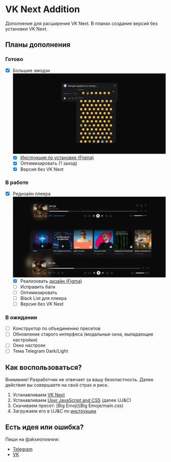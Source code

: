 # VK Next Addition

Дополнение для расширения VK Next. В планах создание версий без установки VK Next.

## Планы дополнения

### Готово
- [x] Большие эмодзи
  ![Cover big emoji](Big%20Emoji/cover_big_emoji.jpg)
  - [x] [Инструкция по установке (Figma)]([/ZYc6N8TKc3xS5Z7on0ehsI/VK-Next-(%D0%B8%D0%B4%D0%B5%D0%B8)?type=design&node-id=102-710&mode=design](https://www.figma.com/proto/ZYc6N8TKc3xS5Z7on0ehsI/VK-Next-(%D0%B8%D0%B4%D0%B5%D0%B8)?page-id=102%3A710&type=design&node-id=102-713&viewport=79%2C221%2C0.1&scaling=min-zoom&mode=design))
  - [x] Оптимизировать (1 заход)
  - [x] Версия без VK Next

### В работе
- [x] Редизайн плеера 
![Cover big emoji](Redesign%20Player/cover_redesign_player.jpg)
  - [x] Реализовать [дизайн (Figma)](https://www.figma.com/file/ZYc6N8TKc3xS5Z7on0ehsI/VK-Next-(%D0%B8%D0%B4%D0%B5%D0%B8)?type=design&node-id=0-1&mode=design)
  - [ ] Исправить баги 
  - [ ] Оптимизировать
  - [ ] Black List для плеера
  - [ ] Версия без VK Next

### В ожидании
- [ ] Конструктор по объединению пресетов 
- [ ] Обновление старого интерфеса (модальные окна, выпадающие настройки)
- [ ] Окно настроек
- [ ] Тема Telegram Dark/Light   

## Как воспользоваться?
Внимание! Разработчик не отвечает за вашу безопастность. Далее действия вы совершаете на свой страх и риск. 

1. Устанавливаем [VK Next](https://vknext.net/)
2. Устанавливаем [User JavaScript and CSS](https://chrome.google.com/webstore/detail/user-javascript-and-css/nbhcbdghjpllgmfilhnhkllmkecfmpld) (далее UJ&C)
3. Скачиваем пресет: [Big Emoji](Big Emoje/main.css)
4. Загружаем его в UJ&C по [инструкции](https://www.figma.com/proto/ZYc6N8TKc3xS5Z7on0ehsI/VK-Next-(%D0%B8%D0%B4%D0%B5%D0%B8)?page-id=0%3A1&type=design&node-id=1-346&viewport=459%2C445%2C0.22&scaling=min-zoom&mode=design)

## Есть идея или ошибка?
Пиши на @akseonowww: 
 - [Telegram](https://t.me/akseonowww)
 - [VK](https://vk.com/akseonowww)
